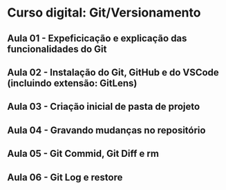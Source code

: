 # Curso digital: Git/Versionamento

## Aula 01 - Expeficicação e explicação das funcionalidades do Git
## Aula 02 - Instalação do Git, GitHub e do VSCode (incluindo extensão: GitLens)
## Aula 03 - Criação inicial de pasta de projeto
## Aula 04 - Gravando mudanças no repositório
## Aula 05 - Git Commid, Git Diff e rm
## Aula 06 - Git Log e restore